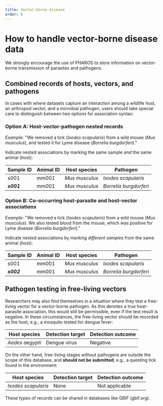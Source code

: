 ```yaml
---
title: Vector-borne disease
order: 6
---
```


# How to handle vector-borne disease data

We strongly encourage the use of PHAROS to store information on vector-borne transmission of parasites and pathogens.

## Combined records of hosts, vectors, and pathogens 

In cases with where datasets capture an interaction among a wildlife host, an arthropod vector, and a microbial pathogen, users should take special care to distinguish between two options for association syntax:

### Option A: Host-vector-pathogen nested records

_Example_: "We removed a tick (_Ixodes scapularis_) from a wild mouse (_Mus musculus_), and tested it for Lyme disease (_Borrelia burgdorferi_)."

Indicate nested associations by marking the same sample _and_ the same animal (host):

| Sample ID  | Animal ID | Host species   | Pathogen               |
| ---------- | --------- | -------------- | ---------------------- |
| s001       | mm001     | _Mus musculus_ | _Ixodes scapularis_    |
| _**s001**_ | mm001     | _Mus musculus_ | _Borrelia burgdorferi_ |

### Option B: Co-occurring host-parasite and host-vector associations

_Example_: "We removed a tick (_Ixodes scapularis_) from a wild mouse (_Mus musculus_). We also tested blood from the mouse, which was positive for Lyme disease (_Borrelia burgdorferi_)."

Indicate nested associations by marking _different samples_ from the same animal (host):

| Sample ID  | Animal ID | Host species   | Pathogen               |
| ---------- | --------- | -------------- | ---------------------- |
| s001       | mm001     | _Mus musculus_ | _Ixodes scapularis_    |
| _**s002**_ | mm001     | _Mus musculus_ | _Borrelia burgdorferi_ |

## Pathogen testing in free-living vectors

Researchers may also find themselves in a situation where they test a free-living vector for a vector-borne pathogen. As this denotes a true host-parasite association, this would still be permissible, even if the test result is negative. In these circumstances, the free-living vector should be recorded as the host; e.g., a mosquito tested for dengue fever:

| Host species    | Detection target | Detection outcome |
| --------------- | ---------------- | ----------------- |
| _Aedes aegypti_ | Dengue virus     | Negative          |

On the other hand, free-living stages without pathogens are outside the scope of this database, and **should not be submitted**; e.g., a questing tick found in the environment:

| Host species        | Detection target | Detection outcome |
| ------------------- | ---------------- | ----------------- |
| _Ixodes scapularis_ | None             | Not applicable    |

These types of records can be shared in databases like GBIF (gbif.org).